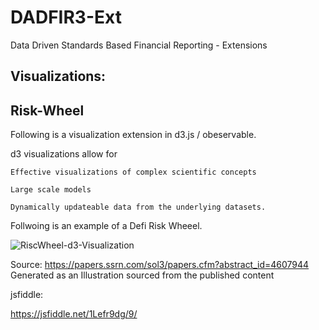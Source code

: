 # DADFIR3-Ext
Data Driven Standards Based Financial Reporting - Extensions



## Visualizations: 


## Risk-Wheel 


Following is a visualization extension in d3.js / obeservable. 

d3 visualizations allow for 
  
    Effective visualizations of complex scientific concepts 
  
    Large scale models 
  
    Dynamically updateable data from the underlying datasets.

Follwoing is an example of a Defi Risk Wheeel.

![RiscWheel-d3-Visualization](https://github.com/user-attachments/assets/fd8ce9a1-a12e-45df-a65f-12f7a42da332)

Source: 
https://papers.ssrn.com/sol3/papers.cfm?abstract_id=4607944
Generated as an Illustration sourced from the published content

jsfiddle:

https://jsfiddle.net/1Lefr9dg/9/

